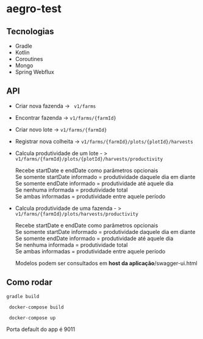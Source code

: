 # aegro-test

## Tecnologias

 * Gradle
 * Kotlin
 * Coroutines
 * Mongo
 * Spring Webflux
  
 ## API
 
  * Criar nova fazenda -> ``` v1/farms```
  * Encontrar fazenda  -> ``` v1/farms/{farmId} ```
  * Criar novo lote    -> ``` v1/farms/{farmId} ```
  * Registrar nova colheita -> ``` v1/farms/{farmId}/plots/{plotId}/harvests ```
  * Calcula produtividade de um lote - > ``` v1/farms/{farmId}/plots/{plotId}/harvests/productivity ```

      Recebe startDate e endDate como parâmetros opcionais  
      Se somente startDate informado = produtividade daquele dia em diante  
      Se somente endDate informado = produtividade até aquele dia  
      Se nenhuma informada = produtividade total  
      Se ambas informadas = produtividade entre aquele período  
      
  * Calcula produtividade de uma fazenda - > ``` v1/farms/{farmId}/plots/harvests/productivity ```
  
      Recebe startDate e endDate como parâmetros opcionais  
      Se somente startDate informado = produtividade daquele dia em diante  
      Se somente endDate informado = produtividade até aquele dia  
      Se nenhuma informada = produtividade total  
      Se ambas informadas = produtividade entre aquele período  
      
    Modelos podem ser consultados em **host da aplicação**/swagger-ui.html
      
## Como rodar

  ``` gradle build ```
 
  ``` docker-compose build```
  
  ``` docker-compose up```
  
  Porta default do app é 9011
  
  
  
